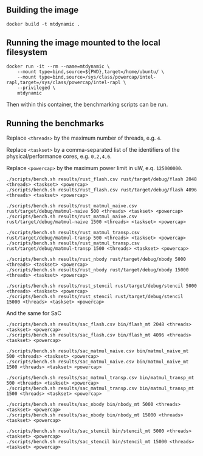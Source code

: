 ## Building the image

```
docker build -t mtdynamic .
```

## Running the image mounted to the local filesystem

```
docker run -it --rm --name=mtdynamic \
    --mount type=bind,source=${PWD},target=/home/ubuntu/ \
    --mount type=bind,source=/sys/class/powercap/intel-rapl,target=/sys/class/powercap/intel-rapl \
    --privileged \
    mtdynamic
```

Then within this container, the benchmarking scripts can be run.

## Running the benchmarks

Replace `<threads>` by the maximum number of threads, e.g. `4`.

Replace `<taskset>` by a comma-separated list of the identifiers of the physical/performance cores, e.g. `0,2,4,6`.

Replace `<powercap>` by the maximum power limit in uW, e.q. `125000000`.

```
./scripts/bench.sh results/rust_flash.csv rust/target/debug/flash 2048 <threads> <taskset> <powercap>
./scripts/bench.sh results/rust_flash.csv rust/target/debug/flash 4096 <threads> <taskset> <powercap>

./scripts/bench.sh results/rust_matmul_naive.csv rust/target/debug/matmul-naive 500 <threads> <taskset> <powercap>
./scripts/bench.sh results/rust_matmul_naive.csv rust/target/debug/matmul-naive 1500 <threads> <taskset> <powercap>

./scripts/bench.sh results/rust_matmul_transp.csv rust/target/debug/matmul-transp 500 <threads> <taskset> <powercap>
./scripts/bench.sh results/rust_matmul_transp.csv rust/target/debug/matmul-transp 1500 <threads> <taskset> <powercap>

./scripts/bench.sh results/rust_nbody rust/target/debug/nbody 5000 <threads> <taskset> <powercap>
./scripts/bench.sh results/rust_nbody rust/target/debug/nbody 15000 <threads> <taskset> <powercap>

./scripts/bench.sh results/rust_stencil rust/target/debug/stencil 5000 <threads> <taskset> <powercap>
./scripts/bench.sh results/rust_stencil rust/target/debug/stencil 15000 <threads> <taskset> <powercap>
```

And the same for SaC

```
./scripts/bench.sh results/sac_flash.csv bin/flash_mt 2048 <threads> <taskset> <powercap>
./scripts/bench.sh results/sac_flash.csv bin/flash_mt 4096 <threads> <taskset> <powercap>

./scripts/bench.sh results/sac_matmul_naive.csv bin/matmul_naive_mt 500 <threads> <taskset> <powercap>
./scripts/bench.sh results/sac_matmul_naive.csv bin/matmul_naive_mt 1500 <threads> <taskset> <powercap>

./scripts/bench.sh results/sac_matmul_transp.csv bin/matmul_transp_mt 500 <threads> <taskset> <powercap>
./scripts/bench.sh results/sac_matmul_transp.csv bin/matmul_transp_mt 1500 <threads> <taskset> <powercap>

./scripts/bench.sh results/sac_nbody bin/nbody_mt 5000 <threads> <taskset> <powercap>
./scripts/bench.sh results/sac_nbody bin/nbody_mt 15000 <threads> <taskset> <powercap>

./scripts/bench.sh results/sac_stencil bin/stencil_mt 5000 <threads> <taskset> <powercap>
./scripts/bench.sh results/sac_stencil bin/stencil_mt 15000 <threads> <taskset> <powercap>
```

